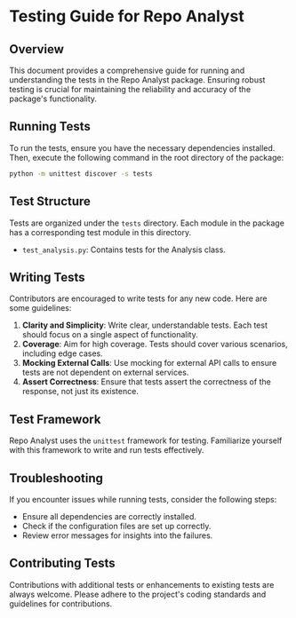 
# Testing Guide for Repo Analyst

## Overview
This document provides a comprehensive guide for running and understanding the tests in the Repo Analyst package. Ensuring robust testing is crucial for maintaining the reliability and accuracy of the package's functionality.

## Running Tests
To run the tests, ensure you have the necessary dependencies installed. Then, execute the following command in the root directory of the package:

```bash
python -m unittest discover -s tests
```

## Test Structure
Tests are organized under the `tests` directory. Each module in the package has a corresponding test module in this directory.

- `test_analysis.py`: Contains tests for the Analysis class.

## Writing Tests
Contributors are encouraged to write tests for any new code. Here are some guidelines:

1. **Clarity and Simplicity**: Write clear, understandable tests. Each test should focus on a single aspect of functionality.
2. **Coverage**: Aim for high coverage. Tests should cover various scenarios, including edge cases.
3. **Mocking External Calls**: Use mocking for external API calls to ensure tests are not dependent on external services.
4. **Assert Correctness**: Ensure that tests assert the correctness of the response, not just its existence.

## Test Framework
Repo Analyst uses the `unittest` framework for testing. Familiarize yourself with this framework to write and run tests effectively.

## Troubleshooting
If you encounter issues while running tests, consider the following steps:
- Ensure all dependencies are correctly installed.
- Check if the configuration files are set up correctly.
- Review error messages for insights into the failures.

## Contributing Tests
Contributions with additional tests or enhancements to existing tests are always welcome. Please adhere to the project's coding standards and guidelines for contributions.
